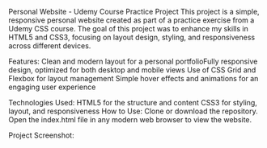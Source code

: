 Personal Website - Udemy Course Practice Project
This project is a simple, responsive personal website created as part of a practice exercise from a Udemy CSS course. The goal of this project was to enhance my skills in HTML5 and CSS3, focusing on layout design, styling, and responsiveness across different devices.

Features:
Clean and modern layout for a personal portfolioFully responsive design, optimized for both desktop and mobile views
Use of CSS Grid and Flexbox for layout management
Simple hover effects and animations for an engaging user experience

Technologies Used:
HTML5 for the structure and content
CSS3 for styling, layout, and responsiveness
How to Use:
Clone or download the repository.
Open the index.html file in any modern web browser to view the website.

Project Screenshot:
